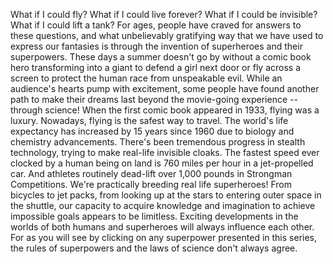 
What if I could fly?
What if I could live forever?
What if I could be invisible?
What if I could lift a tank?
For ages, people have craved for answers
to these questions,
and what unbelievably gratifying way
that we have used to express our fantasies
is through the invention of superheroes
and their superpowers.
These days a summer doesn&#39;t go by
without a comic book hero transforming
into a giant to defend a girl next door
or fly across a screen
to protect the human race
from unspeakable evil.
While an audience&#39;s hearts
pump with excitement,
some people have found another path
to make their dreams last
beyond the movie-going experience --
through science!
When the first comic
book appeared in 1933,
flying was a luxury.
Nowadays, flying
is the safest way to travel.
The world&#39;s life expectancy has increased
by 15 years since 1960
due to biology and chemistry advancements.
There&#39;s been tremendous progress
in stealth technology,
trying to make real-life invisible cloaks.
The fastest speed ever clocked
by a human being on land
is 760 miles per hour
in a jet-propelled car.
And athletes routinely
dead-lift over 1,000 pounds
in Strongman Competitions.
We&#39;re practically breeding
real life superheroes!
From bicycles to jet packs,
from looking up at the stars
to entering outer space in the shuttle,
our capacity to acquire
knowledge and imagination
to achieve impossible goals
appears to be limitless.
Exciting developments in the worlds
of both humans and superheroes
will always influence each other.
For as you will see
by clicking on any superpower
presented in this series,
the rules of superpowers
and the laws of science
don&#39;t always agree.
